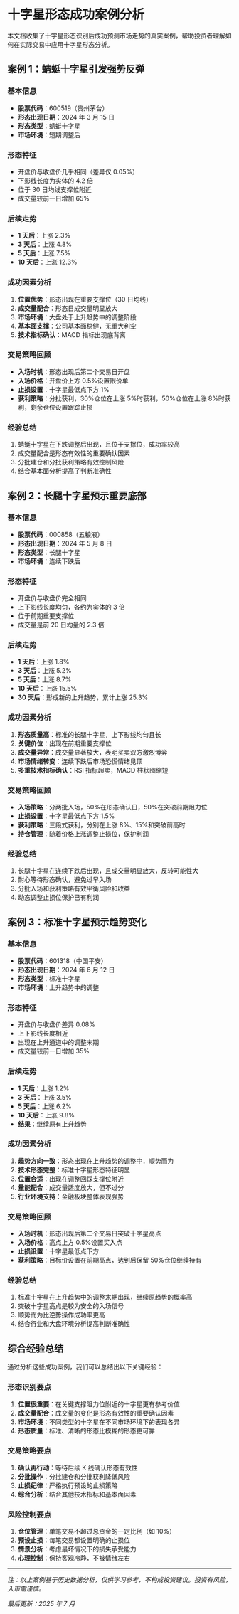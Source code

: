 # 十字星形态成功案例分析

本文档收集了十字星形态识别后成功预测市场走势的真实案例，帮助投资者理解如何在实际交易中应用十字星形态分析。

## 案例 1：蜻蜓十字星引发强势反弹

### 基本信息

- **股票代码**：600519（贵州茅台）
- **形态出现日期**：2024 年 3 月 15 日
- **形态类型**：蜻蜓十字星
- **市场环境**：短期调整后

### 形态特征

- 开盘价与收盘价几乎相同（差异仅 0.05%）
- 下影线长度为实体的 4.2 倍
- 位于 30 日均线支撑位附近
- 成交量较前一日增加 65%

### 后续走势

- **1 天后**：上涨 2.3%
- **3 天后**：上涨 4.8%
- **5 天后**：上涨 7.5%
- **10 天后**：上涨 12.3%

### 成功因素分析

1. **位置优势**：形态出现在重要支撑位（30 日均线）
2. **成交量配合**：形态日成交量明显放大
3. **市场环境**：大盘处于上升趋势中的调整阶段
4. **基本面支撑**：公司基本面稳健，无重大利空
5. **技术指标确认**：MACD 指标出现底背离

### 交易策略回顾

- **入场时机**：形态出现后第二个交易日开盘
- **入场价格**：开盘价上方 0.5%设置限价单
- **止损设置**：十字星最低点下方 1%
- **获利策略**：分批获利，30%仓位在上涨 5%时获利，50%仓位在上涨 8%时获利，剩余仓位设置跟踪止损

### 经验总结

1. 蜻蜓十字星在下跌调整后出现，且位于支撑位，成功率较高
2. 成交量配合是形态有效性的重要确认因素
3. 分批建仓和分批获利策略有效控制风险
4. 结合基本面分析提高了判断准确性

## 案例 2：长腿十字星预示重要底部

### 基本信息

- **股票代码**：000858（五粮液）
- **形态出现日期**：2024 年 5 月 8 日
- **形态类型**：长腿十字星
- **市场环境**：连续下跌后

### 形态特征

- 开盘价与收盘价完全相同
- 上下影线长度均匀，各约为实体的 3 倍
- 位于前期重要支撑位
- 成交量是前 20 日均量的 2.3 倍

### 后续走势

- **1 天后**：上涨 1.8%
- **3 天后**：上涨 5.2%
- **5 天后**：上涨 8.7%
- **10 天后**：上涨 15.5%
- **30 天后**：形成新的上升趋势，累计上涨 25.3%

### 成功因素分析

1. **形态质量高**：标准的长腿十字星，上下影线均匀且长
2. **关键价位**：出现在前期重要支撑位
3. **成交量异常**：成交量显著放大，表明买卖双方激烈博弈
4. **市场情绪转变**：连续下跌后市场恐慌情绪见顶
5. **多重技术指标确认**：RSI 指标超卖，MACD 柱状图缩短

### 交易策略回顾

- **入场策略**：分两批入场，50%在形态确认日，50%在突破前期阻力位
- **止损设置**：十字星最低点下方 1.5%
- **获利策略**：三段式获利，分别在上涨 8%、15%和突破前高时
- **持仓管理**：随着价格上涨调整止损位，保护利润

### 经验总结

1. 长腿十字星在连续下跌后出现，且成交量明显放大，反转可能性大
2. 耐心等待形态确认，避免过早入场
3. 分批入场和获利策略有效平衡风险和收益
4. 动态调整止损位保护已有利润

## 案例 3：标准十字星预示趋势变化

### 基本信息

- **股票代码**：601318（中国平安）
- **形态出现日期**：2024 年 6 月 12 日
- **形态类型**：标准十字星
- **市场环境**：上升趋势中的调整

### 形态特征

- 开盘价与收盘价差异 0.08%
- 上下影线长度相近
- 出现在上升通道中的调整末期
- 成交量较前一日增加 35%

### 后续走势

- **1 天后**：上涨 1.2%
- **3 天后**：上涨 3.5%
- **5 天后**：上涨 6.2%
- **10 天后**：上涨 9.8%
- **结果**：继续原有上升趋势

### 成功因素分析

1. **趋势方向一致**：形态出现在上升趋势的调整中，顺势而为
2. **技术形态完整**：标准十字星形态特征明显
3. **位置合适**：出现在调整回踩支撑位附近
4. **量能配合**：成交量适度放大，但不过分
5. **行业环境支持**：金融板块整体表现强势

### 交易策略回顾

- **入场时机**：形态出现后第二个交易日突破十字星高点
- **入场价格**：高点上方 0.5%设置买入点
- **止损设置**：十字星最低点下方
- **获利策略**：目标价设置在前期高点，达到后保留 50%仓位继续持有

### 经验总结

1. 标准十字星在上升趋势中的调整末期出现，继续原趋势的概率高
2. 突破十字星高点是较为安全的入场信号
3. 顺势而为比逆势操作成功率更高
4. 结合行业和大盘环境分析提高判断准确性

## 综合经验总结

通过分析这些成功案例，我们可以总结出以下关键经验：

### 形态识别要点

1. **位置很重要**：在关键支撑阻力位附近的十字星更有参考价值
2. **成交量配合**：成交量的变化是形态有效性的重要确认因素
3. **市场环境**：不同类型的十字星在不同市场环境下的表现各异
4. **形态质量**：标准、清晰的形态比模糊的形态更可靠

### 交易策略要点

1. **确认再行动**：等待后续 K 线确认形态有效性
2. **分批操作**：分批建仓和分批获利降低风险
3. **止损纪律**：严格执行预设的止损策略
4. **综合分析**：结合其他技术指标和基本面因素

### 风险控制要点

1. **仓位管理**：单笔交易不超过总资金的一定比例（如 10%）
2. **预设止损**：每笔交易都设置明确的止损位
3. **情景分析**：考虑最坏情况下的损失承受能力
4. **心理控制**：保持客观冷静，不被情绪左右

---

_注：以上案例基于历史数据分析，仅供学习参考，不构成投资建议。投资有风险，入市需谨慎。_

_最后更新：2025 年 7 月_
